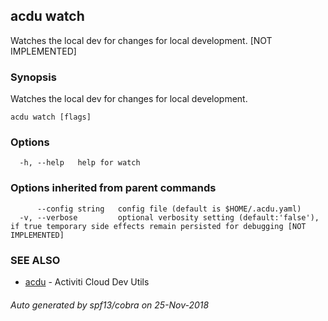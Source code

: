 ## acdu watch

Watches the local dev for changes for local development. [NOT IMPLEMENTED]

### Synopsis

Watches the local dev for changes for local development.

```
acdu watch [flags]
```

### Options

```
  -h, --help   help for watch
```

### Options inherited from parent commands

```
      --config string   config file (default is $HOME/.acdu.yaml)
  -v, --verbose         optional verbosity setting (default:'false'), if true temporary side effects remain persisted for debugging [NOT IMPLEMENTED]
```

### SEE ALSO

* [acdu](acdu.md)	 - Activiti Cloud Dev Utils

###### Auto generated by spf13/cobra on 25-Nov-2018
